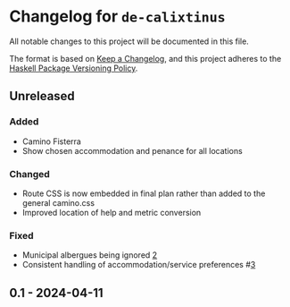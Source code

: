 # Changelog for `de-calixtinus`

All notable changes to this project will be documented in this file.

The format is based on [Keep a Changelog](https://keepachangelog.com/en/1.0.0/),
and this project adheres to the
[Haskell Package Versioning Policy](https://pvp.haskell.org/).

## Unreleased

### Added

* Camino Fisterra
* Show chosen accommodation and penance for all locations

### Changed

* Route CSS is now embedded in final plan rather than added to the general camino.css
* Improved location of help and metric conversion

### Fixed

* Municipal albergues being ignored [2](https://github.com/charvolant/de-calixtinus/issues/2)
* Consistent handling of accommodation/service preferences #[3](https://github.com/charvolant/de-calixtinus/issues/3)

## 0.1 - 2024-04-11

